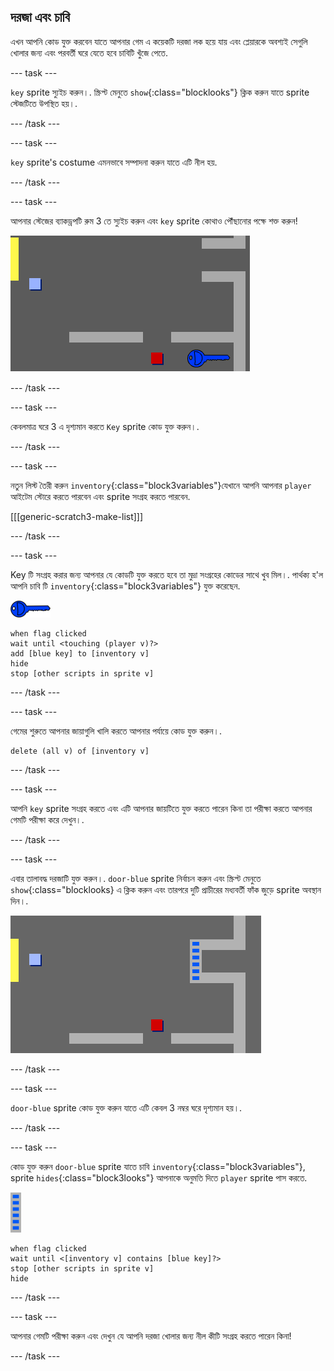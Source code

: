 ## দরজা এবং চাবি

এখন আপনি কোড যুক্ত করবেন যাতে আপনার গেম এ কয়েকটি দরজা লক হয়ে যায় এবং প্লেয়ারকে অবশ্যই সেগুলি খোলার জন্য এবং পরবর্তী ঘরে যেতে হবে চাবিটি খুঁজে পেতে.

\--- task \---

`key` sprite স্যুইচ করুন।. স্ক্রিপ্ট মেনুতে `show`{:class="blocklooks"} ক্লিক করুন যাতে sprite স্টেজটিতে উপস্থিত হয়।.

\--- /task \---

\--- task \---

`key` sprite's costume এমনভাবে সম্পাদনা করুন যাতে এটি নীল হয়.

\--- /task \---

\--- task \---

আপনার স্টেজের ব্যাকড্রপটি রুম 3 তে স্যুইচ করুন এবং `key` sprite কোথাও পৌঁছানোর পক্ষে শক্ত করুন!

![screenshot](images/world-key.png)

\--- /task \---

\--- task \---

কেবলমাত্র ঘরে 3 এ দৃশ্যমান করতে `Key` sprite কোড যুক্ত করুন।.

\--- /task \---

\--- task \---

নতুন লিস্ট তৈরী করুন `inventory`{:class="block3variables"}যেখানে আপনি আপনার `player` আইটেম স্টোরে করতে পারবেন এবং sprite সংগ্রহ করতে পারবেন.

[[[generic-scratch3-make-list]]]

\--- /task \---

\--- task \---

Key টি সংগ্রহ করার জন্য আপনার যে কোডটি যুক্ত করতে হবে তা মুদ্রা সংগ্রহের কোডের সাথে খুব মিল।. পার্থক্য হ'ল আপনি চাবি টি `inventory`{:class="block3variables"} যুক্ত করেছেন.

![key](images/key.png)

```blocks3
when flag clicked
wait until <touching (player v)?>
add [blue key] to [inventory v]
hide
stop [other scripts in sprite v]
```

\--- /task \---

\--- task \---

গেমের শুরুতে আপনার জায়াগুলি খালি করতে আপনার পর্যায়ে কোড যুক্ত করুন।.

```blocks3
delete (all v) of [inventory v]
```

\--- /task \---

\--- task \---

আপনি `key` sprite সংগ্রহ করতে এবং এটি আপনার জায়টিতে যুক্ত করতে পারেন কিনা তা পরীক্ষা করতে আপনার গেমটি পরীক্ষা করে দেখুন।.

\--- /task \---

\--- task \---

এবার তালাবদ্ধ দরজাটি যুক্ত করুন।. `door-blue` sprite নির্বাচন করুন এবং স্ক্রিপ্ট মেনুতে `show`{:class="blocklooks} এ ক্লিক করুন এবং তারপরে দুটি প্রাচীরের মধ্যবর্তী ফাঁক জুড়ে sprite অবস্থান দিন।.

![screenshot](images/world-door.png)

\--- /task \---

\--- task \---

`door-blue` sprite কোড যুক্ত করুন যাতে এটি কেবল 3 নম্বর ঘরে দৃশ্যমান হয়।.

\--- /task \---

\--- task \---

কোড যুক্ত করুন `door-blue` sprite যাতে চাবি `inventory`{:class="block3variables"}, sprite `hides`{:class="block3looks"} আপনাকে অনুমতি দিতে `player` sprite পাস করতে.

![door](images/door.png)

```blocks3
when flag clicked
wait until <[inventory v] contains [blue key]?>
stop [other scripts in sprite v]
hide
```

\--- /task \---

\--- task \---

আপনার গেমটি পরীক্ষা করুন এবং দেখুন যে আপনি দরজা খোলার জন্য নীল কীটি সংগ্রহ করতে পারেন কিনা!

\--- /task \---